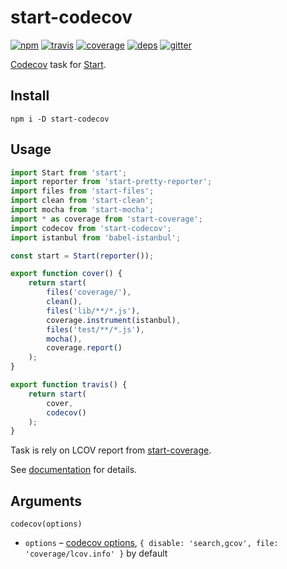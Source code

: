 # start-codecov

[![npm](https://img.shields.io/npm/v/start-codecov.svg?style=flat-square)](https://www.npmjs.com/package/start-codecov)
[![travis](http://img.shields.io/travis/start-runner/codecov.svg?style=flat-square)](https://travis-ci.org/start-runner/codecov)
[![coverage](https://img.shields.io/codecov/c/github/start-runner/codecov.svg?style=flat-square)](https://codecov.io/github/start-runner/codecov)
[![deps](https://img.shields.io/gemnasium/start-runner/codecov.svg?style=flat-square)](https://gemnasium.com/start-runner/codecov)
[![gitter](https://img.shields.io/badge/gitter-join_chat_%E2%86%92-00d06f.svg?style=flat-square)](https://gitter.im/start-runner/start)

[Codecov](https://codecov.io/) task for [Start](https://github.com/start-runner/start).

## Install

```
npm i -D start-codecov
```

## Usage

```js
import Start from 'start';
import reporter from 'start-pretty-reporter';
import files from 'start-files';
import clean from 'start-clean';
import mocha from 'start-mocha';
import * as coverage from 'start-coverage';
import codecov from 'start-codecov';
import istanbul from 'babel-istanbul';

const start = Start(reporter());

export function cover() {
    return start(
        files('coverage/'),
        clean(),
        files('lib/**/*.js'),
        coverage.instrument(istanbul),
        files('test/**/*.js'),
        mocha(),
        coverage.report()
    );
}

export function travis() {
    return start(
        cover,
        codecov()
    );
}
```

Task is rely on LCOV report from [start-coverage](https://github.com/start-runner/coverage).

See [documentation](https://github.com/start-runner/start#readme) for details.

## Arguments

`codecov(options)`

* `options` – [codecov options](https://github.com/codecov/codecov-node/blob/master/bin/codecov), `{ disable: 'search,gcov', file: 'coverage/lcov.info' }` by default

